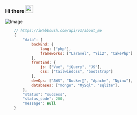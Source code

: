 ### Hi there <img src="https://media.giphy.com/media/hvRJCLFzcasrR4ia7z/giphy.gif" width="25px">
![Image](https://www.webdevdrops.com/wp-content/uploads/2020/04/git-1.png)
```js
    // https://iHabboush.com/api/v1/about_me
    {
        "data": [
            backEnd: {
                lang: ["php"],
                frameworks: ["Laravel", "Yii2", "CakePhp"]
            },
            frontEnd: {
                js: ["Vue", "jQuery", "JS"],
                css: ["tailwindcss", "bootstrap"]
            },
            devOps: ["AWS", "Docker🐳", "Apache", "Nginx"],
            databases: ["mongo", "MySql", "sqlite"],
        ],
        "status": "success",
        "status_code": 200,
        "message": null
    }
```
